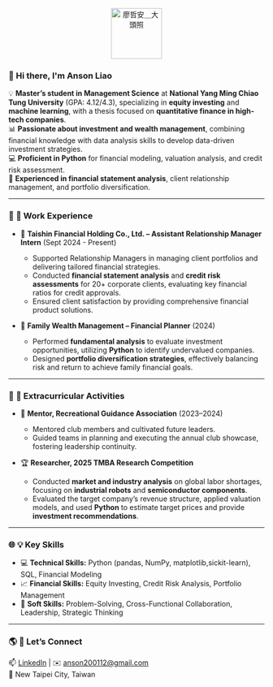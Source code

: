 <p align="center">
  <img src="https://github.com/user-attachments/assets/f49a8b5e-38f4-4646-8eda-0fc647fba59a" 
       alt="廖哲安＿大頭照" width="100" heigh="100">
</p>


### 👋 Hi there, I'm Anson Liao  

💡 **Master’s student in Management Science** at **National Yang Ming Chiao Tung University** (GPA: 4.12/4.3), specializing in **equity investing** and **machine learning**, with a thesis focused on **quantitative finance in high-tech companies**.  
📊 **Passionate about investment and wealth management**, combining financial knowledge with data analysis skills to develop data-driven investment strategies.  
💻 **Proficient in Python** for financial modeling, valuation analysis, and credit risk assessment.  
🏦 **Experienced in financial statement analysis**, client relationship management, and portfolio diversification.

---

### 🌟 **💼 Work Experience**  
- 🏦 **Taishin Financial Holding Co., Ltd. – Assistant Relationship Manager Intern** (Sept 2024 - Present)  
  - Supported Relationship Managers in managing client portfolios and delivering tailored financial strategies.  
  - Conducted **financial statement analysis** and **credit risk assessments** for 20+ corporate clients, evaluating key financial ratios for credit approvals.  
  - Ensured client satisfaction by providing comprehensive financial product solutions.

- 💼 **Family Wealth Management – Financial Planner** (2024)  
  - Performed **fundamental analysis** to evaluate investment opportunities, utilizing **Python** to identify undervalued companies.  
  - Designed **portfolio diversification strategies**, effectively balancing risk and return to achieve family financial goals.

---

### 🌟 **🎯 Extracurricular Activities**  
- 🏅 **Mentor, Recreational Guidance Association** (2023–2024)  
  - Mentored club members and cultivated future leaders.  
  - Guided teams in planning and executing the annual club showcase, fostering leadership continuity.  

- 🏆 **Researcher, 2025 TMBA Research Competition**  
  - Conducted **market and industry analysis** on global labor shortages, focusing on **industrial robots** and **semiconductor components**.  
  - Evaluated the target company’s revenue structure, applied valuation models, and used **Python** to estimate target prices and provide **investment recommendations**.

---

### 🌐 **💡 Key Skills**  
- 💻 **Technical Skills:** Python (pandas, NumPy, matplotlib,sickit-learn), SQL, Financial Modeling  
- 📈 **Financial Skills:** Equity Investing, Credit Risk Analysis, Portfolio Management  
- 🧩 **Soft Skills:** Problem-Solving, Cross-Functional Collaboration, Leadership, Strategic Thinking  

---

### 🌎 **💬 Let’s Connect**  
📫 [LinkedIn](https://www.linkedin.com/in/anson-liao-b86a20260/) | ✉️ anson200112@gmail.com  
📍 New Taipei City, Taiwan  
